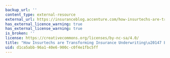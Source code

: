 ```yaml
---
backup_url: ''
content_type: external-resource
external_url: https://insuranceblog.accenture.com/how-insurtechs-are-transforming-insurance-underwriting-7-examples
has_external_licence_warning: true
has_external_license_warning: true
is_broken: ''
license: https://creativecommons.org/licenses/by-nc-sa/4.0/
title: "How Insurtechs are Transforming Insurance Underwriting\u20147 Examples"
uid: d1ca5abb-96a1-40e6-900c-c0f4e1fbc5ff
---
```

